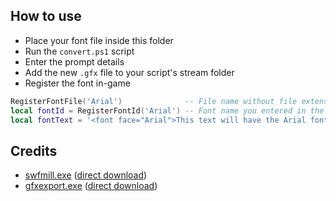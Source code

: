 ## How to use
- Place your font file inside this folder
- Run the `convert.ps1` script
- Enter the prompt details
- Add the new `.gfx` file to your script's stream folder
- Register the font in-game

```lua
RegisterFontFile('Arial')              -- File name without file extension
local fontId = RegisterFontId('Arial') -- Font name you entered in the convert script
local fontText = '<font face="Arial">This text will have the Arial font</font>'
```

## Credits
- [swfmill.exe](https://github.com/djcsdy/swfmill) ([direct download](http://www.swfmill.org/releases/swfmill-0.3.6-win32.zip))
- [gfxexport.exe](https://docs.unrealengine.com/udk/Three/DownloadsPage.html) ([direct download](https://docs.unrealengine.com/udk/Three/rsrc/Three/DownloadsPage/gfxexport.zip))
